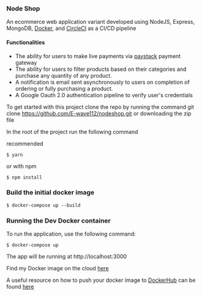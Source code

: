 ### Node Shop

An ecommerce web application variant developed using NodeJS, Express, MongoDB, [Docker](https://docs.docker.com/), and [CircleCI](https://circleci.com/) as a CI/CD pipeline

#### Functionalities

- The ability for users to make live payments via [paystack](https://paystack.com/) payment gateway
- The ability for users to filter products based on their categories and purchase any quantity of any product.
- A notification is email sent asynchronously to users on completion of ordering or fully purchasing a product.
- A Google Oauth 2.0 authentication pipeline to verify user's credentials

To get started with this project clone the repo by running the command git clone https://github.com/E-wave112/nodeshop.git or downloading the zip file

In the root of the project run the following command

recommended

```
$ yarn
```

or with npm

```
$ npm install
```

### Build the initial docker image

```
$ docker-compose up --build
```

### Running the Dev Docker container

To run the application, use the following command:

```
$ docker-compose up
```

The app will be running at http://localhost:3000

Find my Docker image on the cloud [here](https://hub.docker.com/repository/docker/ewave112/fastcontainer)

A useful resource on how to push your docker image to [DockerHub](https://hub.docker.com) can be found [here](https://ropenscilabs.github.io/r-docker-tutorial/04-Dockerhub.html)
